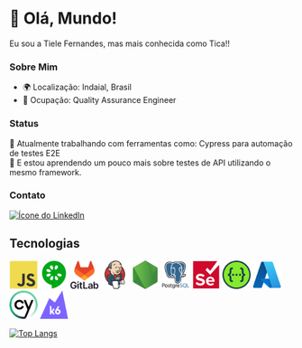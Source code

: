 # 👋 Olá, Mundo! 
Eu sou a Tiele Fernandes, mas mais conhecida como Tica!!

### Sobre Mim

- 🌍 Localização: Indaial, Brasil
- 💼 Ocupação: Quality Assurance Engineer

### Status

🔭 Atualmente trabalhando com ferramentas como: Cypress para automação de testes E2E <br>
🌱 E estou aprendendo um pouco mais sobre testes de API utilizando o mesmo framework.

### Contato
 [![Ícone do LinkedIn](https://img.shields.io/badge/LinkedIn-0077B5?style=for-the-badge&logo=linkedin&logoColor=white)](https://www.linkedin.com/in/tiele-fernandes/)

## Tecnologias 
<img src="https://raw.githubusercontent.com/devicons/devicon/master/icons/javascript/javascript-original.svg" alt="JavaScript" width="50"/> <img src="https://github.com/devicons/devicon/blob/master/icons/cucumber/cucumber-plain.svg" alt="Cucumber" width="50"/>
<img src="https://github.com/devicons/devicon/blob/master/icons/gitlab/gitlab-original-wordmark.svg" alt="Gitlab" width="50"/>
<img src="https://github.com/devicons/devicon/blob/master/icons/jenkins/jenkins-original.svg" alt="Jenkins" width="50"/>
<img src="https://github.com/devicons/devicon/blob/master/icons/nodejs/nodejs-original.svg" alt="Node" width="50"/>
<img src="https://github.com/devicons/devicon/blob/master/icons/postgresql/postgresql-original-wordmark.svg" alt="Postman" width="50"/>
<img src="https://github.com/devicons/devicon/blob/master/icons/selenium/selenium-original.svg" alt="Selenium" width="50" hover="Selenium"/>
<img src="https://github.com/devicons/devicon/blob/master/icons/swagger/swagger-original.svg" alt="Swagger" width="50" hover="Swagger"/>
<img src="https://github.com/devicons/devicon/blob/master/icons/azure/azure-original.svg" alt="Azure" width="50" hover="Azure"/>
<img src="https://github.com/devicons/devicon/blob/master/icons/cypressio/cypressio-original.svg" alt="Cypress" width="50" hover="Cypress"/>
<img src="https://github.com/devicons/devicon/blob/master/icons/k6/k6-original.svg" alt="k6" width="50" hover="k6"/>









[![Top Langs](https://github-readme-stats.vercel.app/api/top-langs/?username=tielefernandes&layout=compact)](https://github.com/tielefernandes/github-readme-stats)
